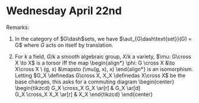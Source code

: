 # Wednesday April 22nd

Remarks:

1. In the category of $G\dash$sets, we have $\aut_{G\dash\text{set}}(G) = G$ where $G$ acts on itself by translation.

2. For $k$ a field, $G/k$ a smooth algebraic group, $X/k$ a variety, $\mu: G\cross X \to X$ is a torsor iff the map
\begin{align*}
\phi: G \cross X &\to X\cross X \\
(g, x) &\mapsto (\mu(g, x), x)
\end{align*}
  is an isomorphism.
  Letting $G_X \definedas G\cross X, X_X \definedas X\cross X$ be the base changes, this asks for a commuting diagram
  \begin{center}
  \begin{tikzcd}
  G_X \cross_X G_X \ar[r] 
  & G_X \ar[d] \
  G_X \cross_X X_X \ar[r] 
  & X_X
  \end{tikzcd}
  \end{center}
